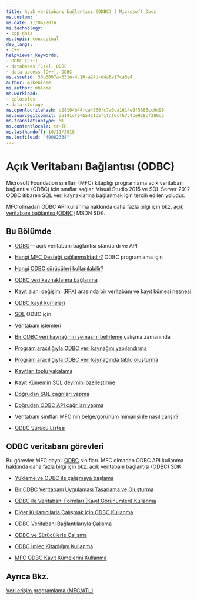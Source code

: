 ```yaml
---
title: Açık veritabanı bağlantısı (ODBC) | Microsoft Docs
ms.custom: ''
ms.date: 11/04/2016
ms.technology:
- cpp-data
ms.topic: conceptual
dev_langs:
- C++
helpviewer_keywords:
- ODBC [C++]
- databases [C++], ODBC
- data access [C++], ODBC
ms.assetid: 56b6067a-651e-4c10-a24d-d4a6a17ca5e4
author: mikeblome
ms.author: mblome
ms.workload:
- cplusplus
- data-storage
ms.openlocfilehash: d28194b44fca4360fc7a0ca1614e9f5685cc0d98
ms.sourcegitcommit: 3a141cf07b5411d5f1fdf6cf67c4ce928cf389c3
ms.translationtype: MT
ms.contentlocale: tr-TR
ms.lasthandoff: 10/11/2018
ms.locfileid: "49082338"
---
```

# <a name="open-database-connectivity-odbc"></a>Açık Veritabanı Bağlantısı (ODBC)

Microsoft Foundation sınıfları (MFC) kitaplığı programlama açık veritabanı bağlantısı (ODBC) için sınıflar sağlar. Visual Studio 2015 ve SQL Server 2012 ODBC itibaren SQL veri kaynaklarına bağlanmak için tercih edilen yoludur.
  
MFC olmadan ODBC API kullanma hakkında daha fazla bilgi için bkz. [açık veritabanı bağlantısı (ODBC)](/previous-versions/windows/desktop/ms710252) MSDN SDK.  
  
  
## <a name="in-this-section"></a>Bu Bölümde  
  
- [ODBC](odbc-basics.md)— açık veritabanı bağlantısı standardı ve API  
  
- [Hangi MFC Desteği sağlanmaktadır?](odbc-and-mfc.md) ODBC programlama için  
  
- [Hangi ODBC sürücüleri kullanılabilir?](odbc-driver-list.md)  
  
- [ODBC veri kaynaklarına bağlanma](data-source-managing-connections-odbc.md)  
  
- [Kayıt alanı değişimi (RFX)](record-field-exchange-rfx.md) arasında bir veritabanı ve kayıt kümesi nesnesi  
  
- [ODBC kayıt kümeleri](recordset-odbc.md)  
  
- [SQL](sql.md) ODBC için  
  
- [Veritabanı işlemleri](transaction-odbc.md)  
  
- [Bir ODBC veri kaynağının şemasını belirleme](data-source-determining-the-schema-of-the-data-source-odbc.md) çalışma zamanında  
  
- [Program aracılığıyla ODBC veri kaynağını yapılandırma](data-source-programmatically-configuring-an-odbc-data-source.md)  
  
- [Program aracılığıyla ODBC veri kaynağında tablo oluşturma](data-source-programmatically-creating-a-table-in-an-odbc-data-source.md)  
  
- [Kayıtları toplu yakalama](recordset-fetching-records-in-bulk-odbc.md)  
  
- [Kayıt Kümemin SQL deyimini özelleştirme](sql-customizing-your-recordsets-sql-statement-odbc.md)  
  
- [Doğrudan SQL çağrıları yapma](sql-making-direct-sql-calls-odbc.md)  
  
- [Doğrudan ODBC API çağrıları yapma](odbc-calling-odbc-api-functions-directly.md)  
  
- [Veritabanı sınıfları MFC'nin belge/görünüm mimarisi ile nasıl çalışır?](working-with-documents-and-views.md)  
  
- [ODBC Sürücü Listesi](odbc-driver-list.md)  
  
## <a name="odbc-database-tasks"></a>ODBC veritabanı görevleri  

Bu görevler MFC dayalı [ODBC](odbc-basics.md) sınıfları. MFC olmadan ODBC API kullanma hakkında daha fazla bilgi için bkz. [açık veritabanı bağlantısı (ODBC)](/previous-versions/windows/desktop/ms710252) SDK.  
  
- [Yükleme ve ODBC ile çalışmaya başlama](installing-and-getting-started-with-odbc.md)  
  
- [Bir ODBC Veritabanı Uygulaması Tasarlama ve Oluşturma](design-and-create-an-odbc-database-application.md)  
  
- [ODBC ile Veritabanı Formları (Kayıt Görünümleri) Kullanma](use-database-forms-record-views-with-odbc.md)  
  
- [Diğer Kullanıcılarla Çalışmak için ODBC Kullanma](use-odbc-to-work-with-other-users.md)  
  
- [ODBC Veritabanı Bağlantılarıyla Çalışma](work-with-odbc-database-connections.md)  
  
- [ODBC ve Sürücülerle Çalışma](work-with-odbc-and-drivers.md)  
  
- [ODBC İmleç Kitaplığını Kullanma](use-the-odbc-cursor-library.md)  
  
- [MFC ODBC Kayıt Kümelerini Kullanma](use-mfc-odbc-recordsets.md)  
  
## <a name="see-also"></a>Ayrıca Bkz.  

[Veri erişim programlama (MFC/ATL)](../../data/data-access-programming-mfc-atl.md)